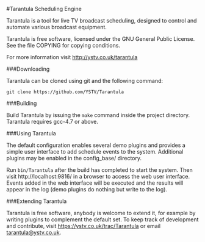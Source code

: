 #Tarantula Scheduling Engine


Tarantula is a tool for live TV broadcast scheduling, designed to control and
automate various broadcast equipment.

Tarantula is free software, licensed under the GNU General Public License.
See the file COPYING for copying conditions.

For more information visit http://ystv.co.uk/tarantula


###Downloading

Tarantula can be cloned using git  and the following command:

    git clone https://github.com/YSTV/Tarantula


###Building

Build Tarantula by issuing the `make` command inside the project directory.
Tarantula requires gcc-4.7 or above.

###Using Tarantula

The default configuration enables several demo plugins and provides a simple
user interface to add schedule events to the system. Additional plugins may
be enabled in the config_base/ directory.

Run `bin/Tarantula` after the build has completed to start the system. Then
visit http://localhost:9816/ in a browser to access the web user interface.
Events added in the web interface will be executed and the results will 
appear in the log (demo plugins do nothing but write to the log).


###Extending Tarantula

Tarantula is free software, anybody is welcome to extend it, for example by
writing plugins to complement the default set. To keep track of development
and contribute, visit https://ystv.co.uk/trac/Tarantula or email
tarantula@ystv.co.uk.


